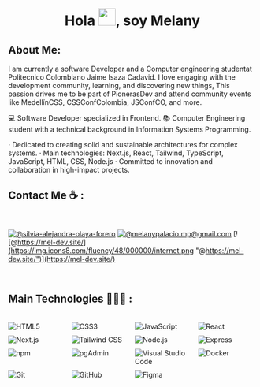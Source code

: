 <h1 align="center">Hola <img src="https://media.giphy.com/media/hvRJCLFzcasrR4ia7z/giphy.gif" width="35">, soy Melany</h1>

## About Me:

I am currently a software Developer and a Computer engineering studentat Politecnico Colombiano Jaime Isaza Cadavid. I love engaging with the development community, learning, and discovering new things, This passion drives me to be part of PionerasDev and attend community events like MedellínCSS, CSSConfColombia, JSConfCO, and more.

💻 Software Developer specialized in Frontend.
📚 Computer Engineering student with a technical background in Information Systems Programming.

· Dedicated to creating solid and sustainable architectures for complex systems.
· Main technologies: Next.js, React, Tailwind, TypeScript, JavaScript, HTML, CSS, Node.js
· Committed to innovation and collaboration in high-impact projects.

## Contact Me ☕ :

<br>

[![@silvia-alejandra-olaya-forero](https://img.icons8.com/fluency/48/000000/linkedin.png "@melanypalaciof")](www.linkedin.com/in/melanypalaciof) [![@melanypalacio.mp@gmail.com](https://img.icons8.com/fluency/48/000000/apple-mail.png "@melanypalacio.mp@gmail.com")](melanypalacio.mp@gmail.com) [![@https://mel-dev.site/](https://img.icons8.com/fluency/48/000000/internet.png "@https://mel-dev.site/")](https://mel-dev.site/) 

<br>

## Main Technologies  👩🏻‍💻 :

<br>

<div style="display: grid; grid-template-columns: repeat(4, 1fr); gap: 10px;">
  <img src="https://img.icons8.com/color/48/000000/html-5--v1.png" alt="HTML5"/>
  <img src="https://img.icons8.com/color/48/000000/css3.png" alt="CSS3"/>
  <img src="https://img.icons8.com/color/48/000000/javascript--v1.png" alt="JavaScript"/>
  <img src="https://img.icons8.com/office/48/000000/react.png" alt="React"/>
  <img src="https://img.icons8.com/color/48/000000/nextjs.png" alt="Next.js"/>
  <img src="https://img.icons8.com/fluency/48/000000/tailwind_css.png" alt="Tailwind CSS"/>
  <img src="https://img.icons8.com/color/48/000000/nodejs.png" alt="Node.js"/>
  <img src="https://img.icons8.com/ios/48/000000/express-js.png" alt="Express"/>
  <img src="https://img.icons8.com/color/48/000000/npm.png" alt="npm"/>
  <img src="https://img.icons8.com/color/48/000000/postgreesql.png" alt="pgAdmin"/>
  <img src="https://img.icons8.com/color/48/000000/visual-studio-code-2019.png" alt="Visual Studio Code"/>
  <img src="https://img.icons8.com/color/48/000000/docker.png" alt="Docker"/>
  <img src="https://img.icons8.com/color/48/000000/git.png" alt="Git"/>
  <img src="https://img.icons8.com/ios-glyphs/48/000000/github.png" alt="GitHub"/>
  <img src="https://img.icons8.com/color/48/000000/figma.png" alt="Figma"/>
</div>

<br>
